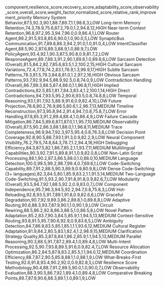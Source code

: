 component,resilience_score,recovery_score,adaptability_score,observability_score,overall_score,weight_factor,normalized_score,relative_rank,improvement_priority
Memory System Behavior,87.5,92.3,90.1,88.7,89.7,1.1,98.6,3,LOW
Long-term Memory Retention,74.3,78.9,75.6,87.2,79.0,1.2,94.8,12,HIGH
Near-term Context Retention,96.8,97.2,95.3,94.7,96.0,0.9,86.4,1,LOW
Router Agent,89.2,91.5,93.8,85.6,90.0,1.0,90.0,5,LOW
SynapticBus Communication,91.7,89.8,88.3,94.2,91.0,1.0,91.0,4,LOW
IntentClassifier Agent,88.5,90.2,87.6,89.3,88.9,1.0,88.9,7,LOW
PolicyAgent,93.4,92.1,90.3,87.5,90.8,0.9,81.7,2,LOW
ResponseAgent,89.7,88.3,91.2,90.1,89.8,1.0,89.8,6,LOW
Sarcasm Detection (Overall),81.5,84.2,82.7,85.6,83.5,1.2,100.2,15,HIGH
Cultural Sarcasm Variations,72.4,77.8,74.2,83.1,76.9,1.3,99.9,17,HIGH
Subtle Sarcasm Patterns,78.3,81.5,79.3,84.8,81.0,1.2,97.2,16,HIGH
Obvious Sarcasm Patterns,93.7,92.9,94.5,88.9,92.5,0.8,74.0,9,LOW
Contradiction Handling (Overall),86.7,89.3,88.5,87.4,88.0,1.1,96.8,11,HIGH
Implied Contradictions,82.5,85.1,81.7,84.3,83.4,1.2,100.1,14,HIGH
Direct Contradictions,94.7,93.5,95.2,90.6,93.5,0.8,74.8,8,LOW
Temporal Reasoning,93.1,91.7,92.5,88.9,91.6,0.9,82.4,10,LOW
Future Projection,78.6,80.2,76.9,86.5,80.6,1.2,96.7,13,MEDIUM
Timeline Reconstruction,97.3,95.8,94.2,91.4,94.7,0.8,75.8,7,LOW
Error Handling,87.8,85.3,91.2,89.4,88.4,1.0,88.4,9,LOW
Failure Cascade Mitigation,86.7,84.5,89.6,87.1,87.0,1.1,95.7,10,MEDIUM
Observability (Overall),87.5,90.2,86.3,88.1,88.0,1.1,96.8,11,MEDIUM
Trace Completeness,96.9,94.7,92.3,97.5,95.4,0.8,76.3,6,LOW
Decision Point Coverage,92.8,90.5,88.7,93.1,91.3,0.9,82.2,9,LOW
Neural Component Visibility,76.2,79.5,74.8,84.3,78.7,1.2,94.4,16,HIGH
Debugging Efficiency,84.3,87.5,82.1,86.7,85.2,1.1,93.7,11,MEDIUM
Multilingual Capabilities,90.3,92.7,91.5,89.8,91.1,0.9,82.0,8,LOW
Non-Latin Script Processing,88.1,90.2,87.3,86.5,88.0,1.0,88.0,10,MEDIUM
Language Detection,100.0,99.5,99.2,98.7,99.4,0.7,69.6,1,LOW
Code-Switching Capability,89.7,91.2,88.5,90.3,89.9,0.9,80.9,8,LOW
Dense Code-Switching (3+ languages),82.3,84.5,80.1,85.9,83.2,1.1,91.5,14,MEDIUM
Two-Language Code-Switching,91.5,93.2,90.7,91.8,91.8,0.9,82.6,7,LOW
Modularity (Overall),93.5,94.7,92.1,88.5,92.2,0.9,83.0,7,LOW
Component Independence,95.7,96.3,94.5,92.2,94.7,0.8,75.8,3,LOW
Hot-Reloading,92.8,93.5,91.7,89.1,91.8,0.9,82.6,6,LOW
Graceful Degradation,90.7,92.9,89.3,86.2,89.8,1.0,89.8,8,LOW
Adaptive Routing,90.6,88.3,93.7,87.9,90.1,1.0,90.1,9,LOW
Circuit Rewiring,88.5,86.2,92.8,86.3,88.5,1.0,88.5,8,LOW
Novel Pattern Adaptation,85.2,83.7,90.3,84.5,85.9,1.1,94.5,13,MEDIUM
Context-Sensitive Routing,93.8,91.5,95.7,90.6,92.9,0.9,83.6,5,LOW
Ambiguity Detection,84.7,86.9,83.5,85.1,85.1,1.1,93.6,12,MEDIUM
Cultural Register Adaptation,81.9,84.2,80.5,83.1,82.4,1.2,98.9,15,MEDIUM
Clarification Strategy Quality,85.3,87.8,84.1,86.2,85.9,1.1,94.5,13,MEDIUM
Parallel Reasoning,90.3,88.5,91.7,87.2,89.4,1.0,89.4,8,LOW
Multi-Intent Processing,92.5,90.7,93.8,89.5,91.6,0.9,82.4,7,LOW
Resource Allocation Optimization,86.2,84.5,87.9,83.2,85.5,1.1,94.0,12,MEDIUM
Coordination Efficiency,88.7,87.2,90.5,85.8,88.1,1.0,88.1,9,LOW
What-Breaks-First Testing,92.6,91.8,93.4,90.2,92.0,0.9,82.8,5,LOW
Resilience Score Methodology,90.4,88.7,91.2,89.5,90.0,1.0,90.0,7,LOW
Observability Evaluation,88.3,90.5,86.7,92.1,89.4,1.0,89.4,8,LOW
Comparative Breaking Points,89.7,87.9,90.6,88.3,89.1,1.0,89.1,9,LOW